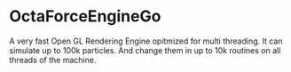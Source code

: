 # OctaForceEngineGo

A very fast Open GL Rendering Engine opitmized for multi threading. It can simulate up to 100k particles. And change them in up to 10k routines on all threads of the machine.
